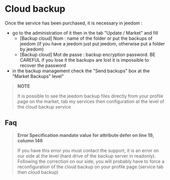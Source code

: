 # Cloud backup

Once the service has been purchased, it is necessary in jeedom : 

- go to the administration of it then in the tab "Update / Market" and fill
  - [Backup cloud] Nom : name of the folder or put the backups of jeedom (if you have a jeedom just put jeedom, otherwise put a folder by jeedom)
  - [Backup cloud] Mot de passe : backup encryption password. BE CAREFUL if you lose it the backups are lost it is impossible to recover the password
- in the backup management check the "Send backups" box at the "Market Backups" level"

>**NOTE**
>
>It is possible to see the jeedom backup files directly from your profile page on the market, tab my services then configuration at the level of the cloud backup service

## Faq

> **Error Specification mandate value for attribute defer on line 19, column 146**
>
> If you have this error you must contact the support, it is an error on our side at the level (hard drive of the backup server in readonly).
> Following the correction on our side, you will probably have to force a reconfiguration of the cloud backup on your profile page (service tab then cloud backup)
